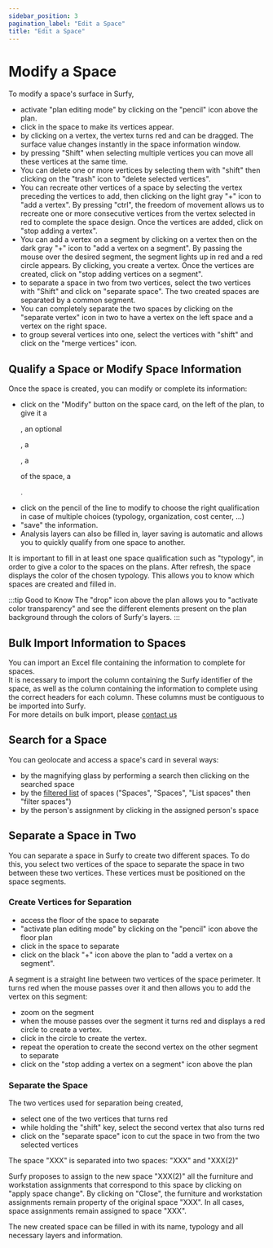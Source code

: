 ```yaml
---
sidebar_position: 3
pagination_label: "Edit a Space"
title: "Edit a Space"
---
```


# Modify a Space

<Youtube code="SRYnQ8o03os"/>

To modify a space's surface in Surfy,

-   activate "plan editing mode" by clicking on the "pencil" icon above the plan.
-   click in the space to make its vertices appear.
-   by clicking on a vertex, the vertex turns red and can be dragged. The surface value changes instantly in the space information window.
-   by pressing "Shift" when selecting multiple vertices you can move all these vertices at the same time.
-   You can delete one or more vertices by selecting them with "shift" then clicking on the "trash" icon to "delete selected vertices".
-   You can recreate other vertices of a space by selecting the vertex preceding the vertices to add, then clicking on the light gray "+" icon to "add a vertex". By pressing "ctrl", the freedom of movement allows us to recreate one or more consecutive vertices from the vertex selected in red to complete the space design. Once the vertices are added, click on "stop adding a vertex".
-   You can add a vertex on a segment by clicking on a vertex then on the dark gray "+" icon to "add a vertex on a segment". By passing the mouse over the desired segment, the segment lights up in red and a red circle appears. By clicking, you create a vertex. Once the vertices are created, click on "stop adding vertices on a segment".
-   to separate a space in two from two vertices, select the two vertices with "Shift" and click on "separate space". The two created spaces are separated by a common segment.
-   You can completely separate the two spaces by clicking on the "separate vertex" icon in two to have a vertex on the left space and a vertex on the right space.
-   to group several vertices into one, select the vertices with "shift" and click on the "merge vertices" icon.

## Qualify a Space or Modify Space Information

Once the space is created, you can modify or complete its information:

-   click on the "Modify" button on the space card, on the left of the plan, to give it a <P code="room:name" />, an optional <P code="room:capacity" />, a <P code="room:organization" />, a <P code="room:roomType" /> of the space, a <P code="room:costCenter" />.
-   click on the pencil of the line to modify to choose the right qualification in case of multiple choices (typology, organization, cost center, ...)
-   "save" the information. 
-   Analysis layers can also be filled in, layer saving is automatic and allows you to quickly qualify from one space to another.

It is important to fill in at least one space qualification such as "typology", in order to give a color to the spaces on the plans. 
After refresh, the space displays the color of the chosen typology. This allows you to know which spaces are created and filled in.

:::tip Good to Know
The "drop" icon above the plan allows you to "activate color transparency" and see the different elements present on the plan background through the colors of Surfy's layers.
:::

## Bulk Import Information to Spaces

You can import an Excel file containing the information to complete for spaces.<br />
It is necessary to import the column containing the Surfy identifier of the space, as well as the column containing the information to complete using the correct headers for each column. These columns must be contiguous to be imported into Surfy.<br />
For more details on bulk import, please [contact us](https://www.surfy.pro/en-gb/contact)

## Search for a Space

You can geolocate and access a space's card in several ways:

-   by the magnifying glass by performing a search then clicking on the searched space
-   by the [filtered list](/en/docs/courses/find/listfindcourse) of spaces ("Spaces", "Spaces", "List spaces" then "filter spaces")
-   by the person's assignment by clicking in the assigned person's space


## Separate a Space in Two


You can separate a space in Surfy to create two different spaces.
To do this, you select two vertices of the space to separate the space in two between these two vertices.
These vertices must be positioned on the space segments.


<Youtube code="bnWY43N5W7A"/>


### Create Vertices for Separation

-   access the floor of the space to separate
-   "activate plan editing mode" by clicking on the "pencil" icon above the floor plan
-   click in the space to separate
-   click on the black "+" icon above the plan to "add a vertex on a segment".

A segment is a straight line between two vertices of the space perimeter.
It turns red when the mouse passes over it and then allows you to add the vertex on this segment:

-   zoom on the segment
-   when the mouse passes over the segment it turns red and displays a red circle to create a vertex. 
-   click in the circle to create the vertex.
-   repeat the operation to create the second vertex on the other segment to separate
-   click on the "stop adding a vertex on a segment" icon above the plan

### Separate the Space

The two vertices used for separation being created,

-   select one of the two vertices that turns red
-   while holding the "shift" key, select the second vertex that also turns red
-   click on the "separate space" icon to cut the space in two from the two selected vertices

The space "XXX" is separated into two spaces: "XXX" and "XXX(2)"

Surfy proposes to assign to the new space "XXX(2)" all the furniture and workstation assignments that correspond to this space by clicking on "apply space change". By clicking on "Close", the furniture and workstation assignments remain property of the original space "XXX".
In all cases, space assignments remain assigned to space "XXX".

The new created space can be filled in with its name, typology and all necessary layers and information.

